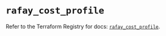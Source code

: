 # `rafay_cost_profile`

Refer to the Terraform Registry for docs: [`rafay_cost_profile`](https://registry.terraform.io/providers/rafaysystems/rafay/1.1.52/docs/resources/cost_profile).
